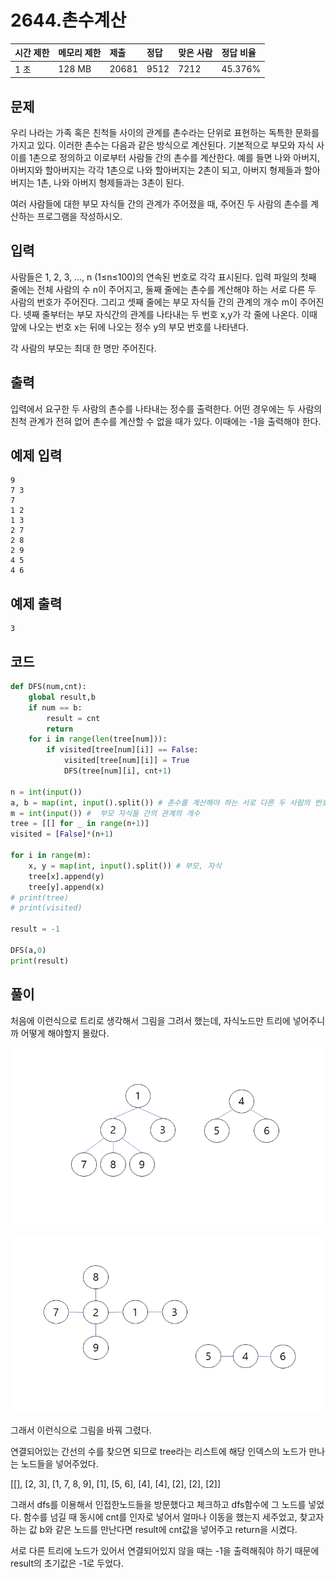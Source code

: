 # 2644.촌수계산 

| 시간 제한 | 메모리 제한 | 제출  | 정답 | 맞은 사람 | 정답 비율 |
| :-------- | :---------- | :---- | :--- | :-------- | :-------- |
| 1 초      | 128 MB      | 20681 | 9512 | 7212      | 45.376%   |

## 문제

우리 나라는 가족 혹은 친척들 사이의 관계를 촌수라는 단위로 표현하는 독특한 문화를 가지고 있다. 이러한 촌수는 다음과 같은 방식으로 계산된다. 기본적으로 부모와 자식 사이를 1촌으로 정의하고 이로부터 사람들 간의 촌수를 계산한다. 예를 들면 나와 아버지, 아버지와 할아버지는 각각 1촌으로 나와 할아버지는 2촌이 되고, 아버지 형제들과 할아버지는 1촌, 나와 아버지 형제들과는 3촌이 된다.

여러 사람들에 대한 부모 자식들 간의 관계가 주어졌을 때, 주어진 두 사람의 촌수를 계산하는 프로그램을 작성하시오.

## 입력

사람들은 1, 2, 3, …, n (1≤n≤100)의 연속된 번호로 각각 표시된다. 입력 파일의 첫째 줄에는 전체 사람의 수 n이 주어지고, 둘째 줄에는 촌수를 계산해야 하는 서로 다른 두 사람의 번호가 주어진다. 그리고 셋째 줄에는 부모 자식들 간의 관계의 개수 m이 주어진다. 넷째 줄부터는 부모 자식간의 관계를 나타내는 두 번호 x,y가 각 줄에 나온다. 이때 앞에 나오는 번호 x는 뒤에 나오는 정수 y의 부모 번호를 나타낸다.

각 사람의 부모는 최대 한 명만 주어진다.

## 출력

입력에서 요구한 두 사람의 촌수를 나타내는 정수를 출력한다. 어떤 경우에는 두 사람의 친척 관계가 전혀 없어 촌수를 계산할 수 없을 때가 있다. 이때에는 -1을 출력해야 한다.

## 예제 입력 

```
9
7 3
7
1 2
1 3
2 7
2 8
2 9
4 5
4 6
```

## 예제 출력 

```
3
```

## 코드

```python
def DFS(num,cnt):
    global result,b
    if num == b:
        result = cnt
        return
    for i in range(len(tree[num])):
        if visited[tree[num][i]] == False:
            visited[tree[num][i]] = True
            DFS(tree[num][i], cnt+1)

n = int(input())
a, b = map(int, input().split()) # 촌수를 계산해야 하는 서로 다른 두 사람의 번호
m = int(input()) #  부모 자식들 간의 관계의 개수
tree = [[] for _ in range(n+1)]
visited = [False]*(n+1)

for i in range(m):
    x, y = map(int, input().split()) # 부모, 자식
    tree[x].append(y)
    tree[y].append(x)
# print(tree)
# print(visited)

result = -1

DFS(a,0)
print(result)
```

## 풀이

처음에 이런식으로 트리로 생각해서 그림을 그려서 했는데, 자식노드만 트리에 넣어주니까 어떻게 해야할지 몰랐다.

![image-20210429155616247](solution_Yebeen.assets/image-20210429155616247.png)

![image-20210429155624388](solution_Yebeen.assets/image-20210429155624388.png)

그래서 이런식으로 그림을 바꿔 그렸다.

연결되어있는 간선의 수를 찾으면 되므로 tree라는 리스트에 해당 인덱스의 노드가 만나는 노드들을 넣어주었다.

[[], [2, 3], [1, 7, 8, 9], [1], [5, 6], [4], [4], [2], [2], [2]]

그래서 dfs를 이용해서 인접한노드들을 방문했다고 체크하고 dfs함수에 그 노드를 넣었다. 함수를 넘길 때 동시에 cnt를 인자로 넣어서 얼마나 이동을 했는지 세주었고, 찾고자 하는 값 b와 같은 노드를 만난다면 result에 cnt값을 넣어주고 return을 시켰다.

서로 다른 트리에 노드가 있어서 연결되어있지 않을 때는 -1을 출력해줘야 하기 때문에 result의 초기값은 -1로 두었다.